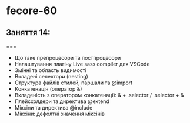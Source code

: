 # fecore-60

## Заняття 14:

===

- Що таке препроцесори та постпроцесори
- Налаштування плагіну Live sass compiler для VSCode
- Змінні та область видимості
- Вкладені селектори (nesting)
- Структура файлів стилей, паршали та @import
- Конкатенація (оператор &)
- Вкладеність з оператором конкатенації: & + .selector / .selector + &
- Плейсхолдери та директива @extend
- Міксіни та директива @include
- Міксіни: дефолтні значення міксінів
